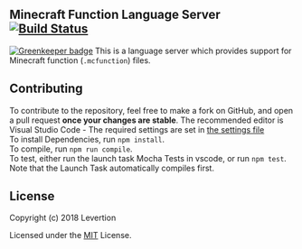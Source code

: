 ## Minecraft Function Language Server  [![Build Status](https://travis-ci.org/Levertion/mcfunction-langserver.svg?branch=master)](https://travis-ci.org/Levertion/mcfunction-langserver)

[![Greenkeeper badge](https://badges.greenkeeper.io/Levertion/mcfunction-langserver.svg)](https://greenkeeper.io/)
This is a language server which provides support for Minecraft function (`.mcfunction`) files.

## Contributing
To contribute to the repository, feel free to make a fork on GitHub, and open a pull request **once your changes are stable**.
The recommended editor is Visual Studio Code - The required settings are set in [the settings file](.vscode/settings.json)   
To install Dependencies, run `npm install`.  
To compile, run `npm run compile`.  
To test, either run the launch task Mocha Tests in vscode, or run `npm test`. Note that the Launch Task automatically compiles first.

## License  
Copyright (c) 2018 Levertion  

Licensed under the [MIT](LICENSE) License.